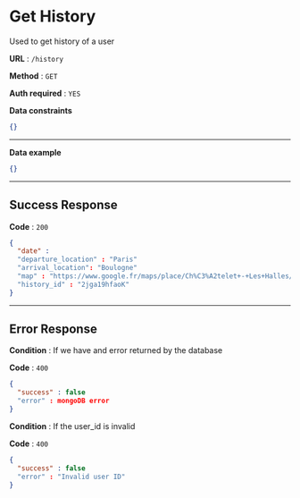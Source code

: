 # Get History

Used to get history of a user

**URL** : `/history`

**Method** : `GET`

**Auth required** : `YES`

**Data constraints**

```json
{}
```

---

**Data example**

```json
{}
```

---

## Success Response

**Code** : `200`

```json
{
  "date" : 
  "departure_location" : "Paris"
  "arrival_location": "Boulogne"
  "map" : "https://www.google.fr/maps/place/Ch%C3%A2telet+-+Les+Halles/@48.8620508,2.3449645,17z/data=!3m1!4b1!4m5!3m4!1s0x47e66e18c54f2257:0xb0fc90f7e38cba9f!8m2!3d48.8620508!4d2.3471532"
  "history_id" : "2jga19hfaoK"
}
```

---

## Error Response

**Condition** : If we have and error returned by the database

**Code** : `400`

```json
{
  "success" : false
  "error" : mongoDB error
}
```
**Condition** : If the user_id is invalid

**Code** : `400`

```json
{
  "success" : false
  "error" : "Invalid user ID"
}
```


